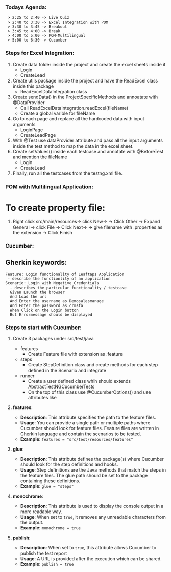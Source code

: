 ### Todays Agenda:
     
     > 2:25 to 2:40 -> Live Quiz
     > 2:40 to 3:30 -> Excel Integration with POM
     > 3:30 to 3:45 -> Breakout
     > 3:45 to 4:00 -> Break
     > 4:00 to 5:00 -> POM-Multilingual
     > 5:00 to 6:30 -> Cucumber


### Steps for Excel Integration:
1. Create data folder inside the project and create the excel sheets inside it
     - Login
     - CreateLead
2. Create utils package inside the project and have the ReadExcel class inside this package   
     - ReadExcelDataIntegration class
3. Create sendData() in the ProjectSpecificMethods and annoatate with @DataProvider
     - Call ReadExcelDataIntegration.readExcel(fileName)
     - Create a global varible for fileName
4. Go to each page and replace all the hardcoded data with input arguments
     - LoginPage
     - CreateLeadPage
5. With @Test use dataProvider attribute and pass all the input arguments inside the test method to
   map the data in the excel sheet.
6. Create setValues() inside each testcase and annotate with @BeforeTest and mention the fileName
     - Login
     - CreateLead
7. Finally, run all the testcases from the testng.xml file.    

### POM with Multilingual Application:
# To create property file:
1.  Right click src/main/resources-> click New->
   -> Click Other -> Expand General -> click File -> Click Next->
   -> give filename with .properties as the extension -> Click Finish
### Cucumber:

## Gherkin keywords:

    Feature: Login functionality of Leaftaps Application
     - describe the functionlity of an application
    Scenario: Login with Negative Credentials
      - describes the particular functionality / testcase 
      Given Launch the browser
      And Load the url
      And Enter the username as Demosalesmanage
      And Enter the password as crmsfa
      When Click on the Login button
      But Errormessage should be displayed

### Steps to start with Cucumber:
1. Create 3 packages under src/test/java
     - features
        - Create Feature file with extension as .feature
     - steps
        - Create StepDefinition class and create methods for each step defined in the Scenario
          and integrate
     - runner
        - Create a user defined class whih should extends AbstractTestNGCucumberTests
        - On the top of this class use @CucumberOptions() and use attributes like


1. **features**: 
   - **Description**: This attribute specifies the path to the feature files.
   - **Usage**: You can provide a single path or multiple paths where Cucumber should look for feature files. Feature files are written in Gherkin language and contain the scenarios to be tested.
   - **Example**: `features = "src/test/resources/features"`

2. **glue**:
   - **Description**: This attribute defines the package(s) where Cucumber should look for the step definitions and hooks.
   - **Usage**: Step definitions are the Java methods that match the steps in the feature files. The glue path should be set to the package containing these definitions.
   - **Example**: `glue = "steps"`

3. **monochrome**: 
   - **Description**: This attribute is used to display the console output in a more readable way.
   - **Usage**: When set to `true`, it removes any unreadable characters from the output.
   - **Example**: `monochrome = true`

4. **publish**:
   - **Description**: When set to `true`, this attribute allows Cucumber to publish the test report 
   - **Usage**:  A URL is provided after the execution which can be shared. 
   - **Example**: `publish = true`
